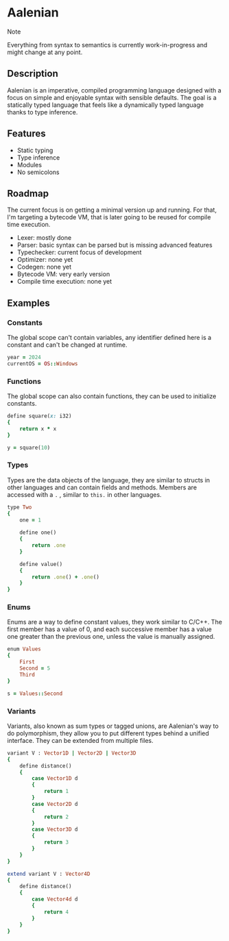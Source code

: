# Aalenian

> [!NOTE]
> Everything from syntax to semantics is currently work-in-progress and might change at any point.

## Description
Aalenian is an imperative, compiled programming language designed with a focus on simple and enjoyable syntax with sensible defaults.
The goal is a statically typed language that feels like a dynamically typed language thanks to type inference.

## Features
- Static typing
- Type inference
- Modules
- No semicolons

## Roadmap
The current focus is on getting a minimal version up and running. For that, I'm targeting a bytecode VM, that is later going to be reused for compile time execution.

- Lexer: mostly done
- Parser: basic syntax can be parsed but is missing advanced features
- Typechecker: current focus of development
- Optimizer: none yet
- Codegen: none yet
- Bytecode VM: very early version
- Compile time execution: none yet

## Examples

### Constants

The global scope can't contain variables, any identifier defined here is a constant and can't be changed at runtime.

```rb
year = 2024
currentOS = OS::Windows
```

### Functions

The global scope can also contain functions, they can be used to initialize constants.

```rb
define square(x: i32) 
{ 
    return x * x 
}

y = square(10)
```

### Types

Types are the data objects of the language, they are similar to structs in other languages and can contain fields and methods. Members are accessed with a ``.`` , similar to ``this.`` in other languages.

```rb
type Two
{
    one = 1
    
    define one()
    {
        return .one
    }

    define value()
    {
        return .one() + .one()
    }
}
```

### Enums

Enums are a way to define constant values, they work similar to C/C++.
The first member has a value of 0, and each successive member has a value one greater than the previous one, unless the value is manually assigned.

```rb
enum Values
{
    First
    Second = 5
    Third
}

s = Values::Second
```

### Variants

Variants, also known as sum types or tagged unions, are Aalenian's way to do polymorphism, they allow you to put different types behind a unified interface. They can be extended from multiple files.

```rb
variant V : Vector1D | Vector2D | Vector3D
{
    define distance()
    {
        case Vector1D d
        {
            return 1
        }
        case Vector2D d
        {
            return 2
        }
        case Vector3D d
        {
            return 3
        }
    }
}

extend variant V : Vector4D
{
    define distance()
    {
        case Vector4d d
        {
            return 4
        }
    }
}
```
